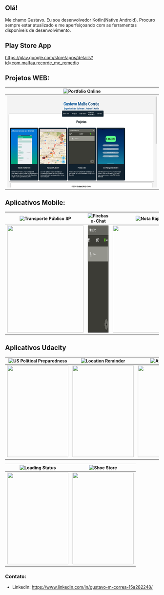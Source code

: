 ## Olá!

Me chamo Gustavo. Eu sou desenvolvedor Kotlin(Native Android). Procuro sempre estar atualizado e me aperfeiçoando com as ferramentas
disponíveis de desenvolvimento.

## Play Store App

https://play.google.com/store/apps/details?id=com.malfaa.recorde_me_remedio

## Projetos WEB: 

|![Portfolio Online](https://github.com/Malfaa/AT.Gustavo_Malfa_Correa-DR1)|
|:---:|
|<img src = "https://github.com/Malfaa/AT.Gustavo_Malfa_Correa-DR1/blob/main/portfolio_online.jpg" width=550px height=300px>|

## Aplicativos Mobile:

|![Transporte Público SP](https://github.com/Malfaa/TransportePublicoSP)|![Firebase-Chat](https://github.com/Malfaa/Firebase-Chat)|![Nota Rápida](https://github.com/Malfaa/Nota_Rapida)|
|:---:|:---:|:---:|
|<img src="https://github.com/Malfaa/TransportePublicoSP/blob/main/screenshots/sptransrecord.gif" width=250px height=350px>|<img src="https://github.com/Malfaa/Firebase-Chat/blob/main/gitImages/contatos.png" width=250px height=350px>|<img src="https://github.com/Malfaa/Nota_Rapida/blob/main/gitImages/main_adc.png" width=250px height=350px>|

## Aplicativos Udacity
|![US Political Preparedness](https://github.com/Malfaa/PoliticalPreparedness)|![Location Reminder](https://github.com/Malfaa/KotlinNanoDegree_LocationReminder)|![Asteroid Radar](https://github.com/Malfaa/KotlinNanoDegree_AsteroidRadar)|
|:---:|:---:|:---:|
|<img src="https://github.com/Malfaa/PoliticalPreparedness/blob/main/poliprep.gif" width=200px height=300px>|<img src="https://github.com/Malfaa/KotlinNanoDegree_LocationReminder/blob/main/location_reminder.gif" width=200px height=300px>|<img src="https://github.com/Malfaa/KotlinNanoDegree_AsteroidRadar/blob/main/asteroid.gif" width=200px height=300px>



|![Loading Status](https://github.com/Malfaa/KotlinNanoDegree_LoadingStatus)|![Shoe Store](https://github.com/Malfaa/KotlinNanoDegree_ShoeStore)|
|:---:|:---:|
|<img src="https://github.com/Malfaa/KotlinNanoDegree_LoadingStatus/blob/main/loadapp.gif" width=200px height=300px>|<img src="https://github.com/Malfaa/KotlinNanoDegree_ShoeStore/blob/main/shoe_store.gif" width=200px height=300px>|

### Contato:
- LinkedIn: https://www.linkedin.com/in/gustavo-m-correa-15a282248/
<!---
Malfaa/Malfaa is a ✨ special ✨ repository because its `README.md` (this file) appears on your GitHub profile.
You can click the Preview link to take a look at your changes.
--->

